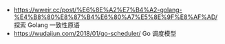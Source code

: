 - https://wweir.cc/post/%E6%8E%A2%E7%B4%A2-golang-%E4%B8%80%E8%87%B4%E6%80%A7%E5%8E%9F%E8%AF%AD/ 探索 Golang 一致性原语
- https://wudaijun.com/2018/01/go-scheduler/ Go 调度模型
